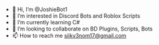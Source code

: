 - 👋 Hi, I’m @JoshieBot1
- 👀 I’m interested in Discord Bots and Roblox Scripts
- 🌱 I’m currently learning C#
- 💞️ I’m looking to collaborate on BD Plugins, Scripts, Bots
- 📫 How to reach me siikv3nom17@gmail.com

<!---
JoshieBot1/JoshieBot1 is a ✨ special ✨ repository because its `README.md` (this file) appears on your GitHub profile.
You can click the Preview link to take a look at your changes.
--->
